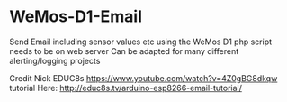 # WeMos-D1-Email
Send Email including sensor values etc using the WeMos D1
php script needs to be on web server
Can be adapted for many different alerting/logging projects

Credit Nick EDUC8s  https://www.youtube.com/watch?v=4Z0gBG8dkqw
tutorial Here: http://educ8s.tv/arduino-esp8266-email-tutorial/

